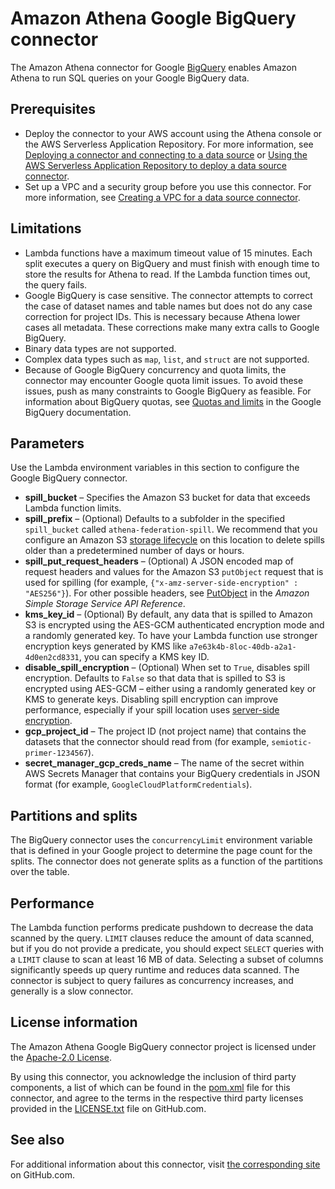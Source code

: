 # Amazon Athena Google BigQuery connector<a name="connectors-bigquery"></a>

The Amazon Athena connector for Google [BigQuery](https://cloud.google.com/bigquery/) enables Amazon Athena to run SQL queries on your Google BigQuery data\.

## Prerequisites<a name="connectors-bigquery-prerequisites"></a>
+ Deploy the connector to your AWS account using the Athena console or the AWS Serverless Application Repository\. For more information, see [Deploying a connector and connecting to a data source](connect-to-a-data-source-lambda.md) or [Using the AWS Serverless Application Repository to deploy a data source connector](connect-data-source-serverless-app-repo.md)\.
+ Set up a VPC and a security group before you use this connector\. For more information, see [Creating a VPC for a data source connector](athena-connectors-vpc-creation.md)\.

## Limitations<a name="connectors-bigquery-limitations"></a>
+ Lambda functions have a maximum timeout value of 15 minutes\. Each split executes a query on BigQuery and must finish with enough time to store the results for Athena to read\. If the Lambda function times out, the query fails\.
+ Google BigQuery is case sensitive\. The connector attempts to correct the case of dataset names and table names but does not do any case correction for project IDs\. This is necessary because Athena lower cases all metadata\. These corrections make many extra calls to Google BigQuery\.
+ Binary data types are not supported\.
+ Complex data types such as `map`, `list`, and `struct` are not supported\.
+ Because of Google BigQuery concurrency and quota limits, the connector may encounter Google quota limit issues\. To avoid these issues, push as many constraints to Google BigQuery as feasible\. For information about BigQuery quotas, see [Quotas and limits](https://cloud.google.com/bigquery/quotas) in the Google BigQuery documentation\.

## Parameters<a name="connectors-bigquery-parameters"></a>

Use the Lambda environment variables in this section to configure the Google BigQuery connector\.
+ **spill\_bucket** – Specifies the Amazon S3 bucket for data that exceeds Lambda function limits\.
+ **spill\_prefix** – \(Optional\) Defaults to a subfolder in the specified `spill_bucket` called `athena-federation-spill`\. We recommend that you configure an Amazon S3 [storage lifecycle](https://docs.aws.amazon.com/AmazonS3/latest/userguide/object-lifecycle-mgmt.html) on this location to delete spills older than a predetermined number of days or hours\.
+ **spill\_put\_request\_headers** – \(Optional\) A JSON encoded map of request headers and values for the Amazon S3 `putObject` request that is used for spilling \(for example, `{"x-amz-server-side-encryption" : "AES256"}`\)\. For other possible headers, see [PutObject](https://docs.aws.amazon.com/AmazonS3/latest/API/API_PutObject.html) in the *Amazon Simple Storage Service API Reference*\.
+ **kms\_key\_id** – \(Optional\) By default, any data that is spilled to Amazon S3 is encrypted using the AES\-GCM authenticated encryption mode and a randomly generated key\. To have your Lambda function use stronger encryption keys generated by KMS like `a7e63k4b-8loc-40db-a2a1-4d0en2cd8331`, you can specify a KMS key ID\.
+ **disable\_spill\_encryption** – \(Optional\) When set to `True`, disables spill encryption\. Defaults to `False` so that data that is spilled to S3 is encrypted using AES\-GCM – either using a randomly generated key or KMS to generate keys\. Disabling spill encryption can improve performance, especially if your spill location uses [server\-side encryption](https://docs.aws.amazon.com/AmazonS3/latest/userguide/serv-side-encryption.html)\.
+ **gcp\_project\_id** – The project ID \(not project name\) that contains the datasets that the connector should read from \(for example, `semiotic-primer-1234567`\)\.
+ **secret\_manager\_gcp\_creds\_name** – The name of the secret within AWS Secrets Manager that contains your BigQuery credentials in JSON format \(for example, `GoogleCloudPlatformCredentials`\)\.

## Partitions and splits<a name="connectors-bigquery-partitions-and-splits"></a>

The BigQuery connector uses the `concurrencyLimit` environment variable that is defined in your Google project to determine the page count for the splits\. The connector does not generate splits as a function of the partitions over the table\.

## Performance<a name="connectors-bigquery-performance"></a>

The Lambda function performs predicate pushdown to decrease the data scanned by the query\. `LIMIT` clauses reduce the amount of data scanned, but if you do not provide a predicate, you should expect `SELECT` queries with a `LIMIT` clause to scan at least 16 MB of data\. Selecting a subset of columns significantly speeds up query runtime and reduces data scanned\. The connector is subject to query failures as concurrency increases, and generally is a slow connector\.

## License information<a name="connectors-bigquery-license-information"></a>

The Amazon Athena Google BigQuery connector project is licensed under the [Apache\-2\.0 License](https://www.apache.org/licenses/LICENSE-2.0.html)\.

By using this connector, you acknowledge the inclusion of third party components, a list of which can be found in the [pom\.xml](https://github.com/awslabs/aws-athena-query-federation/blob/master/athena-google-bigquery/pom.xml) file for this connector, and agree to the terms in the respective third party licenses provided in the [LICENSE\.txt](https://github.com/awslabs/aws-athena-query-federation/blob/master/athena-google-bigquery/LICENSE.txt) file on GitHub\.com\.

## See also<a name="connectors-bigquery-see-also"></a>

For additional information about this connector, visit [the corresponding site](https://github.com/awslabs/aws-athena-query-federation/tree/master/athena-google-bigquery) on GitHub\.com\.
